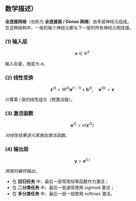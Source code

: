 ## 数学描述）

**全连接网络**（也称为 **全连接层 / Dense 网络**）由多层神经元组成。  
在这种结构中，一层的每个神经元都与下一层的所有神经元相连接。


### (1) 输入层

$$
\mathbf{x} \in \mathbb{R}^{d}
$$

输入向量，维度为 $d$。 



### (2) 线性变换

$$
\mathbf{z}^{(l)} = W^{(l)} \mathbf{a}^{(l-1)} + \mathbf{b}^{(l)}, 
\quad \mathbf{a}^{(0)} = \mathbf{x}
$$

计算第 $l$ 层的线性组合（预激活值）。 



### (3) 激活函数

$$
\mathbf{a}^{(l)} = \sigma(\mathbf{z}^{(l)})
$$

*对线性结果逐元素施加激活函数。*


### (4) 输出层

$$
\mathbf{y} = \mathbf{a}^{(L)}
$$

*网络的最终输出。*  

- 在 **回归任务** 中，最后一层常用恒等函数作为激活；  
- 在 **二分类任务** 中，最后一层通常使用 sigmoid 激活；  
- 在 **多分类任务** 中，最后一层一般使用 softmax 激活。  
